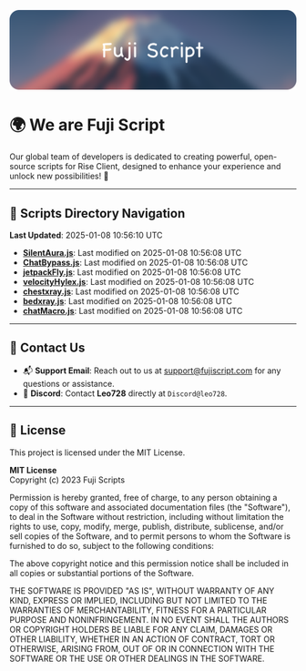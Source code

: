 ![Banner](.github/b.webp)

# 🌍 **We are Fuji Script**

Our global team of developers is dedicated to creating powerful, open-source scripts for Rise Client, designed to enhance your experience and unlock new possibilities! 🌟

---
<!-- SCRIPTS_NAVIGATION_START -->
## 📂 **Scripts Directory Navigation**

**Last Updated**: 2025-01-08 10:56:10 UTC

- **[SilentAura.js](scripts/SilentAura.js)**: Last modified on 2025-01-08 10:56:08 UTC
- **[ChatBypass.js](scripts/ChatBypass.js)**: Last modified on 2025-01-08 10:56:08 UTC
- **[jetpackFly.js](scripts/jetpackFly.js)**: Last modified on 2025-01-08 10:56:08 UTC
- **[velocityHylex.js](scripts/velocityHylex.js)**: Last modified on 2025-01-08 10:56:08 UTC
- **[chestxray.js](scripts/chestxray.js)**: Last modified on 2025-01-08 10:56:08 UTC
- **[bedxray.js](scripts/bedxray.js)**: Last modified on 2025-01-08 10:56:08 UTC
- **[chatMacro.js](scripts/chatMacro.js)**: Last modified on 2025-01-08 10:56:08 UTC

<!-- SCRIPTS_NAVIGATION_END -->

---

## 💬 **Contact Us**  
- 📬 **Support Email**: Reach out to us at [support@fujiscript.com](mailto:support@fujiscript.com) for any questions or assistance.  
- 💬 **Discord**: Contact **Leo728** directly at `Discord@leo728`.

---

## 📜 **License**

This project is licensed under the MIT License.  

**MIT License**  
Copyright (c) 2023 Fuji Scripts  

Permission is hereby granted, free of charge, to any person obtaining a copy of this software and associated documentation files (the "Software"), to deal in the Software without restriction, including without limitation the rights to use, copy, modify, merge, publish, distribute, sublicense, and/or sell copies of the Software, and to permit persons to whom the Software is furnished to do so, subject to the following conditions:  

The above copyright notice and this permission notice shall be included in all copies or substantial portions of the Software.  

THE SOFTWARE IS PROVIDED "AS IS", WITHOUT WARRANTY OF ANY KIND, EXPRESS OR IMPLIED, INCLUDING BUT NOT LIMITED TO THE WARRANTIES OF MERCHANTABILITY, FITNESS FOR A PARTICULAR PURPOSE AND NONINFRINGEMENT. IN NO EVENT SHALL THE AUTHORS OR COPYRIGHT HOLDERS BE LIABLE FOR ANY CLAIM, DAMAGES OR OTHER LIABILITY, WHETHER IN AN ACTION OF CONTRACT, TORT OR OTHERWISE, ARISING FROM, OUT OF OR IN CONNECTION WITH THE SOFTWARE OR THE USE OR OTHER DEALINGS IN THE SOFTWARE.  
